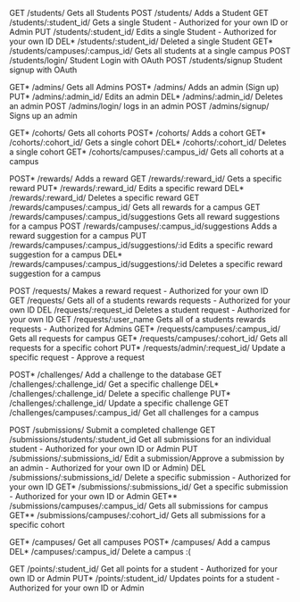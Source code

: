 GET 		/students/                                      Gets all Students
POST 		/students/                                      Adds a Student
GET 		/students/:student_id/		                      Gets a single Student - Authorized for your own ID or Admin
PUT 		/students/:student_id/		                      Edits a single Student - Authorized for your own ID
DEL*		/students/:student_id/                          Deleted a single Student
GET*		/students/campuses/:campus_id/                  Gets all students at a single campus
POST    /students/login/                                Student Login with OAuth
POST    /students/signup                                Student signup with OAuth

GET*		/admins/                                        Gets all Admins
POST*		/admins/                                        Adds an admin (Sign up)
PUT*		/admins/:admin_id/                              Edits an admin
DEL*		/admins/:admin_id/                              Deletes an admin
POST    /admins/login/                                  logs in an admin
POST    /admins/signup/                                 Signs up an admin

GET* 		/cohorts/                                       Gets all cohorts
POST*		/cohorts/                                       Adds a cohort
GET*		/cohorts/:cohort_id/                            Gets a single cohort
DEL*		/cohorts/:cohort_id/                            Deletes a single cohort
GET*		/cohorts/campuses/:campus_id/                   Gets all cohorts at a campus

POST*		/rewards/                                       Adds a reward
GET     /rewards/:reward_id/                            Gets a specific reward
PUT*		/rewards/:reward_id/                            Edits a specific reward
DEL*		/rewards/:reward_id/                            Deletes a specific reward
GET			/rewards/campuses/:campus_id/                   Gets all rewards for a campus
GET			/rewards/campuses/:campus_id/suggestions        Gets all reward suggestions for a campus
POST		/rewards/campuses/:campus_id/suggestions        Adds a reward suggestion for a campus
PUT			/rewards/campuses/:campus_id/suggestions/:id    Edits a specific reward suggestion for a campus
DEL*		/rewards/campuses/:campus_id/suggestions/:id    Deletes a specific reward suggestion for a campus

POST		/requests/				                              Makes a reward request - Authorized for your own ID  
GET			/requests/				                              Gets all of a students rewards requests	- Authorized for your own ID
DEL			/requests/:request_id				                    Deletes a student request	- Authorized for your own ID
GET			/requests/:user_name				                    Gets all of a students rewards requests - Authorized for Admins
GET*		/requests/campuses/:campus_id/                  Gets all requests for campus
GET*		/requests/campuses/:cohort_id/                  Gets all requests for a specific cohort
PUT*		/requests/admin/:request_id/                    Update a specific request - Approve a request

POST*		/challenges/                                    Add a challenge to the database
GET     /challenges/:challenge_id/                      Get a specific challenge
DEL*		/challenges/:challenge_id/                      Delete a specific challenge
PUT*		/challenges/:challenge_id/                      Update a specific challenge
GET			/challenges/campuses/:campus_id/                Get all challenges for a campus

POST		/submissions/                                   Submit a completed challenge
GET     /submissions/students/:student_id	              Get all submissions for an individual student - Authorized for your own ID or Admin
PUT     /submissions/:submissions_id/		                Edit a submission/Approve a submission by an admin - Authorized for your own ID or Admin)
DEL     /submissions/:submissions_id/		                Delete a specific submission - Authorized for your own ID
GET*		/submissions/:submissions_id/			              Get a specific submission - Authorized for your own ID or Admin
GET**		/submissions/campuses/:campus_id/               Gets all submissions for campus
GET**		/submissions/campuses/:cohort_id/               Gets all submissions for a specific cohort

GET*		/campuses/                                      Get all campuses
POST*		/campuses/                                      Add a campus
DEL*		/campuses/:campus_id/                           Delete a campus :(

GET			/points/:student_id/										        Get all points for a student - Authorized for your own ID or Admin
PUT*		/points/:student_id/                            Updates points for a student - Authorized for your own ID or Admin
